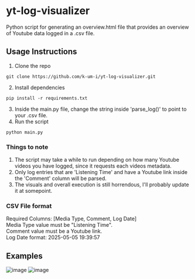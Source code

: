 # yt-log-visualizer
Python script for generating an overview.html file that provides an overview of Youtube data logged in a .csv file.

## Usage Instructions
1. Clone the repo
```
git clone https://github.com/k-um-i/yt-log-visualizer.git
```
2. Install dependencies
```
pip install -r requirements.txt
```
3. Inside the main.py file, change the string inside 'parse_log()' to point to your .csv file.
4. Run the script
```
python main.py
```

### Things to note
1. The script may take a while to run depending on how many Youtube videos you have logged, since it requests each videos metadata.
2. Only log entries that are 'Listening Time' and have a Youtube link inside the 'Comment' column will be parsed.
3. The visuals and overall execution is still horrendous, I'll probably update it at somepoint.

### CSV File format
Required Columns: [Media Type, Comment, Log Date] \
Media Type value must be "Listening Time". \
Comment value must be a Youtube link. \
Log Date format: 2025-05-05 19:39:57

## Examples
![image](https://github.com/user-attachments/assets/68054e91-5fed-4585-bae5-a4690ac8df59)
![image](https://github.com/user-attachments/assets/d43f8e57-1e0e-4782-b667-5c2a4231fba9)
